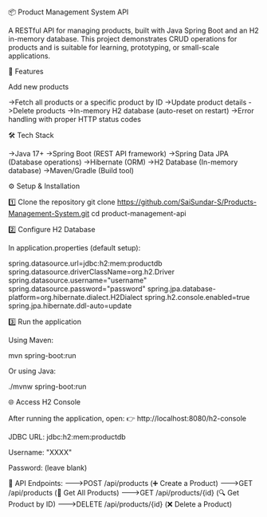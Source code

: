 📦 Product Management System API

A RESTful API for managing products, built with Java Spring Boot and an H2 in-memory database.
This project demonstrates CRUD operations for products and is suitable for learning, prototyping, or small-scale applications.

🚀 Features

Add new products

->Fetch all products or a specific product by ID
->Update product details
->Delete products
->In-memory H2 database (auto-reset on restart)
->Error handling with proper HTTP status codes

🛠️ Tech Stack

->Java 17+
->Spring Boot (REST API framework)
->Spring Data JPA (Database operations)
->Hibernate (ORM)
->H2 Database (In-memory database)
->Maven/Gradle (Build tool)

⚙️ Setup & Installation

1️⃣ Clone the repository
git clone https://github.com/SaiSundar-S/Products-Management-System.git
cd product-management-api

2️⃣ Configure H2 Database

In application.properties (default setup):

spring.datasource.url=jdbc:h2:mem:productdb
spring.datasource.driverClassName=org.h2.Driver
spring.datasource.username="username"
spring.datasource.password="password"
spring.jpa.database-platform=org.hibernate.dialect.H2Dialect
spring.h2.console.enabled=true
spring.jpa.hibernate.ddl-auto=update

3️⃣ Run the application

Using Maven:

mvn spring-boot:run


Or using Java:

./mvnw spring-boot:run

🌐 Access H2 Console

After running the application, open:
👉 http://localhost:8080/h2-console

JDBC URL: jdbc:h2:mem:productdb

Username: "XXXX"

Password: (leave blank)

📌 API Endpoints:
--->POST /api/products          (➕ Create a Product)
--->GET /api/products           (📂 Get All Products)
--->GET /api/products/{id}      (🔍 Get Product by ID)
--->DELETE /api/products/{id}   (❌ Delete a Product)
